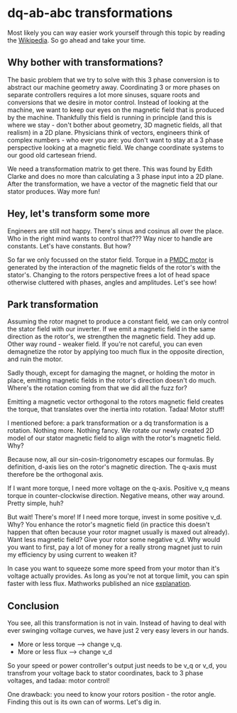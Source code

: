 # dq-ab-abc transformations

Most likely you can way easier work yourself through this topic by reading
the [Wikipedia](https://de.wikipedia.org/wiki/D/q-Transformation). So go
ahead and take your time.

## Why bother with transformations?

The basic problem that we try to solve with this 3 phase conversion is to
abstract our machine geometry away. Coordinating 3 or more phases on separate
controllers requires a lot more sinuses, square roots and conversions that we
desire in motor control. Instead of looking at the machine, we want to keep our
eyes on the magnetic field that is produced by the machine. Thankfully this
field is running in principle (and this is where we stay - don't bother about
geometry, 3D magnetic fields, all that realism) in a 2D plane. Physicians think
of vectors, engineers think of complex numbers - who ever you are: you don't
want to stay at a 3 phase perspective looking at a magnetic field. We change
coordinate systems to our good old cartesean friend.

We need a transformation matrix to get there. This was found by Edith Clarke
and does no more than calculating a 3 phase input into a 2D plane. After the
transformation, we have a vector of the magnetic field that our stator
produces. Way more fun!

## Hey, let's transform some more

Engineers are still not happy. There's sinus and cosinus all over the place.
Who in the right mind wants to control that???
Way nicer to handle are constants. Let's have constants. But how?

So far we only focussed on the stator field. Torque in a
[PMDC motor](https://en.wikipedia.org/wiki/Permanent_magnet_motor) is generated
by the interaction of the magnetic fields of the rotor's with the stator's.
Changing to the rotors perspective frees a lot of head space otherwise
cluttered with phases, angles and amplitudes. Let's see how!

## Park transformation

Assuming the rotor magnet to produce a constant field, we can only control
the stator field with our inverter.
If we emit a magnetic field in the same direction as the rotor's,
we strengthen the magnetic field. They add up. Other way round - weaker field.
If you're not careful, you can even demagnetize the rotor by applying too much
flux in the opposite direction, and ruin the motor.

Sadly though, except for damaging the magnet, or holding the motor in place,
emitting magnetic fields in the rotor's direction doesn't do much. Where's
the rotation coming from that we did all the fuzz for?

Emitting a magnetic vector orthogonal to the rotors magnetic field creates
the torque, that translates over the inertia into rotation. Tadaa! Motor stuff!

I mentioned before: a park transformation or a dq transformation is a rotation.
Nothing more. Nothing fancy. We rotate our newly created 2D model of our stator
magnetic field to align with the rotor's magnetic field. Why?

Because now, all our sin-cosin-trigonometry escapes our formulas. By
definition, d-axis lies on the rotor's magnetic direction. The q-axis must
therefore be the orthogonal axis.

If I want more torque, I need more voltage on the q-axis. Positive v_q means
torque in counter-clockwise direction. Negative means, other way around.
Pretty simple, huh?

But wait! There's more! If I need more torque, invest in some positive v_d.
Why? You enhance the rotor's magnetic field (in practice this doesn't happen
that often because your rotor magnet usually is maxed out already).
Want less magnetic field? Give your rotor some negative v_d.
Why would you want to first, pay a lot of money for a really strong magnet
just to ruin my efficiency by using current to weaken it?

In case you want to squeeze some more speed from your motor than it's voltage
actually provides. As long as you're not at torque limit, you can spin faster
with less flux. Mathworks published an nice [explanation](https://www.mathworks.com/discovery/field-weakening-control.html).

## Conclusion

You see, all this transformation is not in vain. Instead of having to deal
with ever swinging voltage curves, we have just 2 very easy levers in our
hands.

- More or less torque --> change v_q.
- More or less flux --> change v_d

So your speed or power controller's output just needs to be v_q or v_d,
you transfrom your voltage back to stator coordinates, back to 3 phase
voltages, and tadaa: motor control!

One drawback: you need to know your rotors position - the rotor angle.
Finding this out is its own can of worms. Let's dig in.
